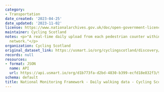 ```yaml
---
category:
- Transportation
date_created: '2023-04-25'
date_updated: '2023-11-02'
license: https://www.nationalarchives.gov.uk/doc/open-government-licence/version/3/
maintainer: Cycling Scotland
notes: <p>"A real-time daily upload from each pedestrian counter within Cycling Scotland's
  network."</p>
organization: Cycling Scotland
original_dataset_link: https://usmart.io/org/cyclingscotland/discovery/discovery-view-detail/8135ec48-55e4-4a30-8467-d7c5d701ddb4
records: null
resources:
- format: JSON
  name: API
  url: https://api.usmart.io/org/d1b773fa-d2bd-4830-b399-ecfd18e832f3/93c2094a-5e18-480f-9bc3-ec18d6c17468/1/urql
schema: default
title: National Monitoring Framework - Daily walking data - Cycling Scotland
---
```

